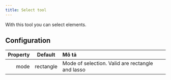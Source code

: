 ```yaml
---
title: Select tool
---
```


With this tool you can select elements.

## Configuration

| Property |  Default  | Mô tả                                                            |
| -------: | :-------: | :--------------------------------------------------------------- |
|     mode | rectangle | Mode of selection. Valid are rectangle and lasso |
